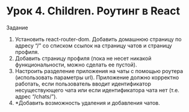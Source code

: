 # Урок 4. Children. Роутинг в React

Задание
1. Установить react-router-dom. Добавить домашнюю страницу по адресу “/” со списком ссылок на страницу чатов и страницу профиля.
2. Добавить страницу профиля (пока не несет никакой функциональности, можно сделать ее пустой).
3. Настроить разделение приложения на чаты с помощью роутера (использовать параметры url). Приложение должно корректно работать, если пользователь вводит идентификатор несуществующего чата или если идентификатора чата нет (т.е. адрес “/chats/”).
4. *Добавить возможность удаления и добавления чатов.
